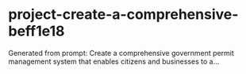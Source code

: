 # project-create-a-comprehensive-beff1e18
Generated from prompt: Create a comprehensive government permit management system that enables citizens and businesses to a...
